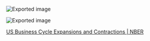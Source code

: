 ![Exported image](Exported%20image%2020250519111257-0.png)

![Exported image](Exported%20image%2020250519111257-1.png)

[US Business Cycle Expansions and Contractions | NBER](https://www.nber.org/research/data/us-business-cycle-expansions-and-contractions)